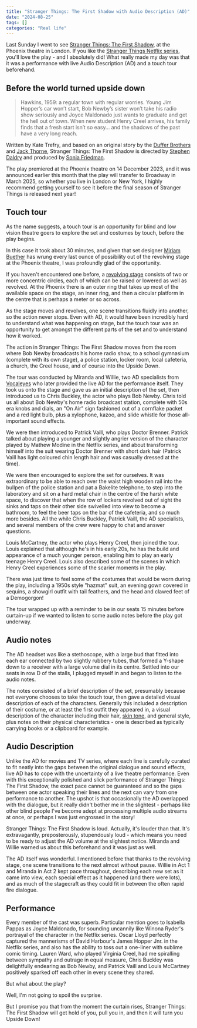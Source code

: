 ```yaml
---
title: "Stranger Things: The First Shadow with Audio Description (AD)"
date: "2024-08-25"
tags: []
categories: "Real life"
---
```


Last Sunday I went to see [Stranger Things: The First Shadow](https://uk.strangerthingsonstage.com/), at the Phoenix theatre in London. If you like the [Stranger Things Netflix series](https://en.wikipedia.org/wiki/Stranger_Things), you'll love the play - and I absolutely did! What really made my day was that it was a performance with live Audio Description (AD) and a touch tour beforehand.

## Before the world turned upside down

>Hawkins, 1959: a regular town with regular worries. Young Jim Hopper’s car won’t start, Bob Newby’s sister won’t take his radio show seriously and Joyce Maldonado just wants to graduate and get the hell out of town. When new student Henry Creel arrives, his family finds that a fresh start isn’t so easy…
and the shadows of the past have a very long reach.

Written by Kate Trefry, and based on an original story by the [Duffer Brothers](https://en.wikipedia.org/wiki/The_Duffer_Brothers) and [Jack Thorne](https://en.wikipedia.org/wiki/Jack_Thorne), Stranger Things: The First Shadow is directed by [Stephen Daldry](https://en.wikipedia.org/wiki/Stephen_Daldry) and produced by [Sonia Friedman](https://en.wikipedia.org/wiki/Sonia_Friedman).

The play premiered at the Phoenix theatre on 14 December 2023, and it was announced earlier this month that the play will transfer to Broadway in March 2025, so whether you live in London or New York, I highly recommend getting yourself to see it before the final season of Stranger Things is released next year!

## Touch tour

As the name suggests, a touch tour is an opportunity for blind and low vision theatre goers to explore the set and costumes by touch, before the play begins. 

In this case it took about 30 minutes, and given that set designer [Miriam Buether](https://en.wikipedia.org/wiki/Miriam_Buether) has wrung every last ounce of possibility out of the revolving stage at the Phoenix theatre, I was profoundly glad of the opportunity.

If you haven't encountered one before, a [revolving stage](https://en.wikipedia.org/wiki/Revolving_stage) consists of two or more concentric circles, each of which can be raised or lowered as well as revolved. At the Phoenix there is an outer ring that takes up most of the available space on the stage, an inner ring, and then a circular platform in the centre that is perhaps a meter or so across.

As the stage moves and revolves, one scene transitions fluidly into another, so the action never stops. Even with AD, it would have been incredibly hard to understand what was happening on stage, but the touch tour was an opportunity to get amongst the different parts of the set and to understand how it worked.

The action in Stranger Things: The First Shadow moves from the room where Bob Newby broadcasts his home radio show, to a school gymnasium (complete with its own stage), a police station, locker room, local cafeteria, a church, the Creel house, and of course into the Upside Down.

The tour was conducted by Miranda and Willie, two AD specialists from [Vocaleyes](https://vocaleyes.co.uk/) who later provided the live AD for the performance itself. They took us onto the stage and gave us an initial description of the set, then introduced us to Chris Buckley, the actor who plays Bob Newby. Chris told us all about Bob Newby's home radio broadcast station, complete with 50s era knobs and dials, an "On Air" sign fashioned out of a cornflake packet and a red light bulb, plus a xylophone, kazoo, and slide whistle for those all-important sound effects.

We were then introduced to Patrick Vaill, who plays Doctor Brenner. Patrick talked about playing a younger and slightly angrier version of the character played by Mathew Modine in the Netflix series, and about transforming himself into the suit wearing Doctor Brenner with short dark hair (Patrick Vaill has light coloured chin length hair and was casually dressed at the time).

We were then encouraged to explore the set for ourselves. It was extraordinary to be able to reach over the waist high wooden rail into the bullpen of the police station and pat a Bakelite telephone, to step into the laboratory and sit on a hard metal chair in the centre of the harsh white space, to discover that when the row of lockers revolved out of sight the sinks and taps on their other side swivelled into view to become a bathroom, to feel the beer taps on the bar of the cafeteria, and so much more besides. All the while Chris Buckley, Patrick Vaill, the AD specialists, and several members of the crew were happy to chat and answer questions.

Louis McCartney, the actor who plays Henry Creel, then joined the tour. Louis explained that although he's in his early 20s, he has the build and appearance of a much younger person, enabling him to play an early teenage Henry Creel. Louis also described some of the scenes in which Henry Creel experiences some of the scarier moments in the play.

There was just time to feel some of the costumes that would be worn during the play, including a 1950s style "hazmat" suit, an evening gown covered in sequins, a showgirl outfit with tail feathers, and the head and clawed feet of a Demogorgon!

The tour wrapped up with a reminder to be in our seats 15 minutes before curtain-up if we wanted to listen to some audio notes before the play got underway.

## Audio notes

The AD headset was like a stethoscope, with a large bud that fitted into each ear connected by two slightly rubbery tubes, that formed a Y-shape down to a receiver with a large volume dial in its centre. Settled into our seats in row D of the stalls, I plugged myself in and began to listen to the audio notes.

The notes consisted of a brief description of the set, presumably because not everyone chooses to take the touch tour, then gave a detailed visual description of each of the characters. Generally this included a description of their costume, or at least the first outfit they appeared in, a visual description of the character including their hair, [skin tone](/thoughts-on-skin-tone-and-text-descriptions), and general style, plus notes on their physical characteristics - one is described as typically carrying books or a clipboard for example.

## Audio Description

Unlike the AD for movies and TV series, where each line is carefully curated to fit neatly into the gaps between the original dialogue and sound effects, live AD has to cope with the uncertainty of a live theatre performance. Even with this exceptionally polished and slick performance of Stranger Things: The First Shadow, the exact pace cannot be guaranteed and so the gaps between one actor speaking their lines and the next can vary from one performance to another. The upshot is that occasionally the AD overlapped with the dialogue, but it really didn't bother me in the slightest - perhaps like other blind people I've become adept at processing multiple audio streams at once, or perhaps I was just engrossed in the story!

Stranger Things: The First Shadow is loud. Actually, it's louder than that. It's extravagantly, preposterously, stupendously loud - which means you need to be ready to adjust the AD volume at the slightest notice. Miranda and Willie warned us about this beforehand and it was just as well.

The AD itself was wonderful. I mentioned before that thanks to the revolving stage, one scene transitions to the next almost without pause. Willie in Act 1 and Miranda in Act 2 kept pace throughout, describing each new set as it came into view, each special effect as it happened (and there were lots), and as much of the stagecraft as they could fit in between the often rapid fire dialogue.

## Performance

Every member of the cast was superb. Particular mention goes to Isabella Pappas as Joyce Maldonado, for sounding uncannily like Winona Ryder's portrayal of the character in the Netflix series. Oscar Lloyd perfectly captured the mannerisms of David Harbour's James Hopper Jnr. in the Netflix series, and also has the ability to toss out a one-liner with sublime comic timing. Lauren Ward, who played Virginia Creel, had me spiralling between sympathy and outrage in equal measure, Chris Buckley was delightfully endearing as Bob Newby, and Patrick Vaill and Louis McCartney positively sparked off each other in every scene they shared.

But what about the play?

Well, I'm not going to spoil the surprise.

But I promise you that from the moment the curtain rises, Stranger Things: The First Shadow will get hold of you, pull you in, and then it will turn you Upside Down!
